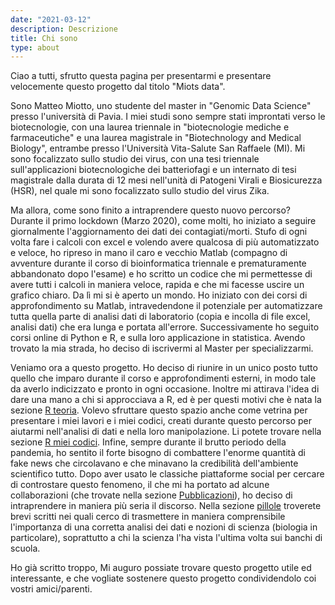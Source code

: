 ```yaml
---
date: "2021-03-12"
description: Descrizione
title: Chi sono
type: about
---
```


Ciao a tutti, 
sfrutto questa pagina per presentarmi e presentare velocemente questo progetto dal titolo "Miots data".

Sono Matteo Miotto, uno studente del master in "Genomic Data Science" presso l'università di Pavia.
I miei studi sono sempre stati improntati verso le biotecnologie, con una laurea triennale in "biotecnologie mediche e farmaceutiche" e una laurea magistrale in "Biotechnology and Medical Biology", entrambe presso l'Università Vita-Salute San Raffaele (MI).
Mi sono focalizzato sullo studio dei virus, con una tesi triennale sull'applicazioni biotecnologiche dei batteriofagi e un internato di tesi magistrale dalla durata di 12 mesi nell'unità di Patogeni Virali e Biosicurezza (HSR), nel quale mi sono focalizzato sullo studio del virus Zika.

Ma allora, come sono finito a intraprendere questo nuovo percorso?
Durante il primo lockdown (Marzo 2020), come molti, ho iniziato a seguire giornalmente l'aggiornamento dei dati dei contagiati/morti. Stufo di ogni volta fare i calcoli con excel e volendo avere qualcosa di più automatizzato e veloce, ho ripreso in mano il caro e vecchio Matlab (compagno di avventure durante il corso di bioinformatica triennale e prematuramente abbandonato dopo l'esame) e ho scritto un codice che mi permettesse di avere tutti i calcoli in maniera veloce, rapida e che mi facesse uscire un grafico chiaro.
Da lì mi si è aperto un mondo. Ho iniziato con dei corsi di approfondimento su Matlab, intravedendone il potenziale per automatizzare tutta quella parte di analisi dati di laboratorio (copia e incolla di file excel, analisi dati) che era lunga e portata all'errore. 
Successivamente ho seguito corsi online di Python e R, e sulla loro applicazione in statistica. 
Avendo trovato la mia strada, ho deciso di iscrivermi al Master per specializzarmi.

Veniamo ora a questo progetto.
Ho deciso di riunire in un unico posto tutto quello che imparo durante il corso e approfondimenti esterni, in modo tale da averlo indicizzato e pronto in ogni occasione. Inoltre mi attirava l'idea di dare una mano a chi si approcciava a R, ed è per questi motivi che è nata la sezione [R teoria](https://miotsdata.netlify.app/it/r/teoria/).
Volevo sfruttare questo spazio anche come vetrina per presentare i miei lavori e i miei codici, creati durante questo percorso per aiutarmi nell'analisi di dati e nella loro manipolazione. Li potete trovare nella sezione [R miei codici](https://miotsdata.netlify.app/it/r/miei_codici/).
Infine, sempre durante il brutto periodo della pandemia, ho sentito il forte bisogno di combattere l'enorme quantità di fake news che circolavano e che minavano la credibilità dell'ambiente scientifico tutto. Dopo aver usato le classiche piattaforme social per cercare di controstare questo fenomeno, il che mi ha portato ad alcune collaborazioni (che trovate nella sezione [Pubblicazioni](https://miotsdata.netlify.app/it/publications/)), ho deciso di intraprendere in maniera più seria il discorso. Nella sezione [pillole](https://miotsdata.netlify.app/it/pillole/) troverete brevi scritti nei quali cerco di trasmettere in maniera comprensibile l'importanza di una corretta analisi dei dati e nozioni di scienza (biologia in particolare), soprattutto a chi la scienza l'ha vista l'ultima volta sui banchi di scuola.

Ho già scritto troppo,
Mi auguro possiate trovare questo progetto utile ed interessante, e che vogliate sostenere questo progetto condividendolo coi vostri amici/parenti.





